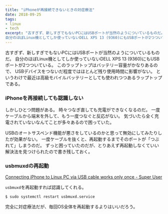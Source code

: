 ```yaml
---
title: "iPhoneが再接続できないときの対症療法"
date: 2018-09-25
tags:
- linux
- tech
excerpt: "古すぎず、新しすぎでもないPCにはUSBポートが当然のようについているものだ。
自分のほぼLinux機としてしか使っていないDELL XPS 13 (9360)にもUSBポートが2つついている。"
---
```


古すぎず、新しすぎでもないPCにはUSBポートが当然のようについているものだ。
自分のほぼLinux機としてしか使っていないDELL XPS 13 (9360)にもUSBポートが2つついている。
このラップトップはバッテリー容量がかなりあるので、
USBデバイスをつないだ程度ではほとんど残り使用時間に影響がない。
というわけで最近は高級モバイルバッテリーとしても使われつつあるラップトップである。

### iPhoneを再接続しても認識しない

しかしひとつ問題がある。
時々つなぎ直しても充電ができなくなるのだ。
一度ケーブルから端末を外して、もう一度つなぐと反応がない。
気づいたら全く充電されていないなんてことが多々あるので困っていた。

USBのオートサスペンド機能が悪さをしているのかと思って無効にしてみたりしたが効果がない。
一度ケーブルを抜くと、再起動するまでそのポートが「つぶれて」しまうのだ。
ずっと困っていたのだが、とりあえず再起動しなくていい解決法を見つけられたので書き残しておく。

### usbmuxdの再起動

[Connecting iPhone to Linux PC via USB cable works only once - Super User](https://superuser.com/questions/1257911/connecting-iphone-to-linux-pc-via-usb-cable-works-only-once)

`usbmuxd`を再起動すれば認識してくれる。

```console
$ sudo systemctl restart usbmuxd.service
```

完全に対症療法だが、毎回OS全体を再起動するよりはいいだろう。